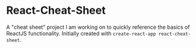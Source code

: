 # React-Cheat-Sheet

A "cheat sheet" project I am working on to quickly reference the basics of ReactJS functionality. Initially created with `create-react-app react-cheat-sheet`.
